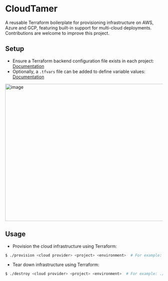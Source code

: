 # CloudTamer
A reusable Terraform boilerplate for provisioning infrastructure on AWS, Azure and GCP, featuring built-in support for multi-cloud deployments. Contributions are welcome to improve this project.

## Setup
* Ensure a Terraform backend configuration file exists in each project: [Documentation](https://developer.hashicorp.com/terraform/language/backend)  
* Optionally, a `.tfvars` file can be added to define variable values: [Documentation](https://developer.hashicorp.com/terraform/language/values/variables)

<img width="1103" height="440" alt="image" src="https://github.com/user-attachments/assets/5186200a-15ba-4fe2-b71d-e09c8132078f" />

## Usage
* Provision the cloud infrastructure using Terraform:
```bash
$ ./provision <cloud provider> <project> <environment>  # For example: ./provision aws vm-db dev 
```
* Tear down infrastructure using Terraform:
```bash
$ ./destroy <cloud provider> <project> <environment>  # For example: ./destroy aws vm-db dev 
```
